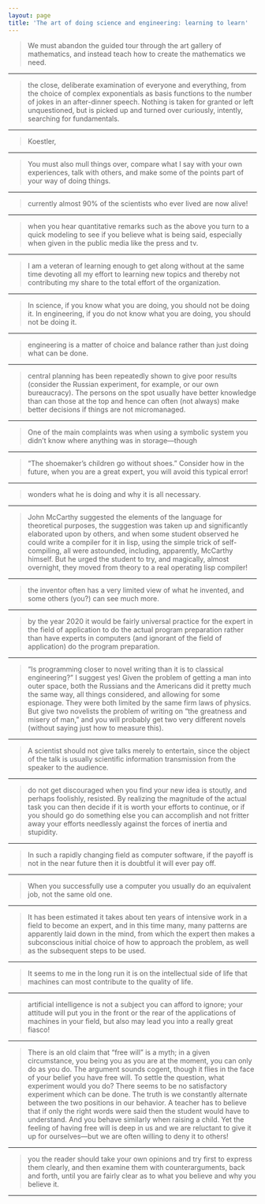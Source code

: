 ```yaml
---
layout: page
title: 'The art of doing science and engineering: learning to learn'
---
```


>We must abandon the guided tour through the art gallery of mathematics, and instead teach how to create the mathematics we need.

---------

>the close, deliberate examination of everyone and everything, from the choice of complex exponentials as basis functions to the number of jokes in an after-dinner speech. Nothing is taken for granted or left unquestioned, but is picked up and turned over curiously, intently, searching for fundamentals.

---------

>Koestler,

---------

>You must also mull things over, compare what I say with your own experiences, talk with others, and make some of the points part of your way of doing things.

---------

>currently almost 90% of the scientists who ever lived are now alive!

---------

>when you hear quantitative remarks such as the above you turn to a quick modeling to see if you believe what is being said, especially when given in the public media like the press and tv.

---------

>I am a veteran of learning enough to get along without at the same time devoting all my effort to learning new topics and thereby not contributing my share to the total effort of the organization.

---------

>In science, if you know what you are doing, you should not be doing it. In engineering, if you do not know what you are doing, you should not be doing it.

---------

>engineering is a matter of choice and balance rather than just doing what can be done.

---------

>central planning has been repeatedly shown to give poor results (consider the Russian experiment, for example, or our own bureaucracy). The persons on the spot usually have better knowledge than can those at the top and hence can often (not always) make better decisions if things are not micromanaged.

---------

>One of the main complaints was when using a symbolic system you didn’t know where anything was in storage—though

---------

>“The shoemaker’s children go without shoes.” Consider how in the future, when you are a great expert, you will avoid this typical error!

---------

>wonders what he is doing and why it is all necessary.

---------

>John McCarthy suggested the elements of the language for theoretical purposes, the suggestion was taken up and significantly elaborated upon by others, and when some student observed he could write a compiler for it in lisp, using the simple trick of self-compiling, all were astounded, including, apparently, McCarthy himself. But he urged the student to try, and magically, almost overnight, they moved from theory to a real operating lisp compiler!

---------

>the inventor often has a very limited view of what he invented, and some others (you?) can see much more.

---------

>by the year 2020 it would be fairly universal practice for the expert in the field of application to do the actual program preparation rather than have experts in computers (and ignorant of the field of application) do the program preparation.

---------

>“Is programming closer to novel writing than it is to classical engineering?” I suggest yes! Given the problem of getting a man into outer space, both the Russians and the Americans did it pretty much the same way, all things considered, and allowing for some espionage. They were both limited by the same firm laws of physics. But give two novelists the problem of writing on “the greatness and misery of man,” and you will probably get two very different novels (without saying just how to measure this).

---------

>A scientist should not give talks merely to entertain, since the object of the talk is usually scientific information transmission from the speaker to the audience.

---------

>do not get discouraged when you find your new idea is stoutly, and perhaps foolishly, resisted. By realizing the magnitude of the actual task you can then decide if it is worth your efforts to continue, or if you should go do something else you can accomplish and not fritter away your efforts needlessly against the forces of inertia and stupidity.

---------

>In such a rapidly changing field as computer software, if the payoff is not in the near future then it is doubtful it will ever pay off.

---------

>When you successfully use a computer you usually do an equivalent job, not the same old one.

---------

>It has been estimated it takes about ten years of intensive work in a field to become an expert, and in this time many, many patterns are apparently laid down in the mind, from which the expert then makes a subconscious initial choice of how to approach the problem, as well as the subsequent steps to be used.

---------

>It seems to me in the long run it is on the intellectual side of life that machines can most contribute to the quality of life.

---------

>artificial intelligence is not a subject you can afford to ignore; your attitude will put you in the front or the rear of the applications of machines in your field, but also may lead you into a really great fiasco!

---------

>There is an old claim that “free will” is a myth; in a given circumstance, you being you as you are at the moment, you can only do as you do. The argument sounds cogent, though it flies in the face of your belief you have free will. To settle the question, what experiment would you do? There seems to be no satisfactory experiment which can be done. The truth is we constantly alternate between the two positions in our behavior. A teacher has to believe that if only the right words were said then the student would have to understand. And you behave similarly when raising a child. Yet the feeling of having free will is deep in us and we are reluctant to give it up for ourselves—but we are often willing to deny it to others!

---------

>you the reader should take your own opinions and try first to express them clearly, and then examine them with counterarguments, back and forth, until you are fairly clear as to what you believe and why you believe it.

---------
